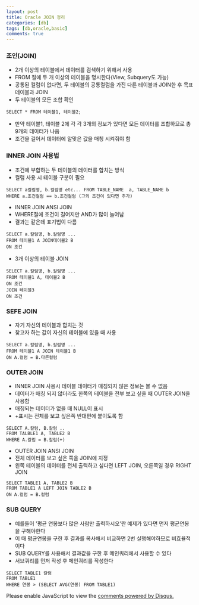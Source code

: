 ```yaml
---
layout: post
title: Oracle JOIN 정리
categories: [db]
tags: [db,oracle,basic]
comments: true
---
```

### 조인(JOIN)
- 2개 이상의 테이블에서 데이터를 검색하기 위해서 사용
- FROM 절에 두 개 이상의 테이블을 명시한다(View, Subquery도 가능)
- 공통된 컬럼이 없다면, 두 테이블의 공통컬럼을 가진 다른 테이블과 JOIN한 후 목표 테이블과 JOIN
- 두 테이블의 모든 조합 확인

~~~
SELECT * FROM 테이블1, 테이블2;
~~~
- 만약 테이블1, 테이블 2에 각 각 3개의 정보가 있다면 모든 데이터를 조합하므로 총 9개의 데이터가 나옴
- 조건을 걸어서 데이터에 알맞은 값을 매칭 시켜줘야 함

### INNER JOIN 사용법
- 조건에 부합하는 두 테이블의 데이터를 합치는 방식
- 컬럼 사용 시 테이블 구분이 필요

~~~
SELECT a컬럼명, b.컬럼명 etc... FROM TABLE_NAME  a, TABLE_NAME b
WHERE a.조건컬럼 == b.조건컬럼 (그외 조건이 있다면 추가)
~~~

- INNER JOIN ANSI JOIN
- WHERE절에 조건이 길어지만 AND가 많이 늘어남
- 결과는 같은데 표기법이 다름

~~~
SELECT a.칼럼명, b.칼럼명 ...
FROM 테이블1 A JOIN테이블2 B
ON 조건
~~~

- 3개 이상의 테이블 JOIN

~~~
SELECT a.칼럼명, b.칼럼명 ...
FROM 테이블1 A, 테이블2 B
ON 조건
JOIN 테이블3
ON 조건
~~~

### SEFE JOIN
- 자기 자신의 테이블과 합치는 것
- 찾고자 하는 값이 자신의 테이블에 있을 때 사용

~~~
SELECT a.칼럼명, b.칼럼명 ...
FROM 테이블1 A JOIN 테이블1 B
ON A.컬럼 = B.다른컬럼 
~~~

### OUTER JOIN
- INNER JOIN 사용시 테이블 데이터가 매칭되지 않은 정보는 볼 수 없음
- 데이터가 매칭 되지 않더라도 한쪽의 테이블을 전부 보고 싶을 때 OUTER JOIN을 사용함
- 매칭되는 데이터가 없을 때 NULL이 표시
- +표시는 전체를 보고 싶은쪽 반대편에 붙이도록 함

~~~
SELECT A.칼럼, B.칼럼 ..
FROM TALBLE1 A, TABLE2 B
WHERE A.칼럼 = B.칼럼(+)
~~~

- OUTER JOIN ANSI JOIN
- 전체 데이터를 보고 싶은 쪽을 JOIN에 지정
- 왼쪽 테이블의 데이터를 전체 출력하고 싶다면 LEFT JOIN, 오른쪽일 경우 RIGHT JOIN

~~~
SELECT TABLE1 A, TABLE2 B
FROM TABLE1 A LEFT JOIN TABLE2 B
ON A.컬럼 = B.컬럼
~~~

### SUB QUERY
- 예를들어 '평균 연봉보다 많은 사람만 출력하시오'란 예제가 있다면 먼저 평균연봉을 구해야한다
- 이 때 평균연봉을 구한 후 결과를 복사해서 비교하면 2번 실행해야하므로 비효율적이다
- SUB QUERY를 사용해서 결과값을 구한 후 메인쿼리에서 사용할 수 있다
- 서브쿼리를 먼저 작성 후 메인쿼리를 작성한다

~~~
SELECT TABLE1 칼럼
FROM TABLE1
WHERE 연봉 > (SELECT AVG(연봉) FROM TABLE1)
~~~

<div id="disqus_thread"></div>
<script>

/**
*  RECOMMENDED CONFIGURATION VARIABLES: EDIT AND UNCOMMENT THE SECTION BELOW TO INSERT DYNAMIC VALUES FROM YOUR PLATFORM OR CMS.
*  LEARN WHY DEFINING THESE VARIABLES IS IMPORTANT: https://disqus.com/admin/universalcode/#configuration-variables*/
/*
var disqus_config = function () {
this.page.url = PAGE_URL;  // Replace PAGE_URL with your page's canonical URL variable
this.page.identifier = PAGE_IDENTIFIER; // Replace PAGE_IDENTIFIER with your page's unique identifier variable
};
*/
(function() { // DON'T EDIT BELOW THIS LINE
var d = document, s = d.createElement('script');
s.src = 'https://parkwonhui.disqus.com/embed.js';
s.setAttribute('data-timestamp', +new Date());
(d.head || d.body).appendChild(s);
})();
</script>
<noscript>Please enable JavaScript to view the <a href="https://disqus.com/?ref_noscript">comments powered by Disqus.</a></noscript>
                            

